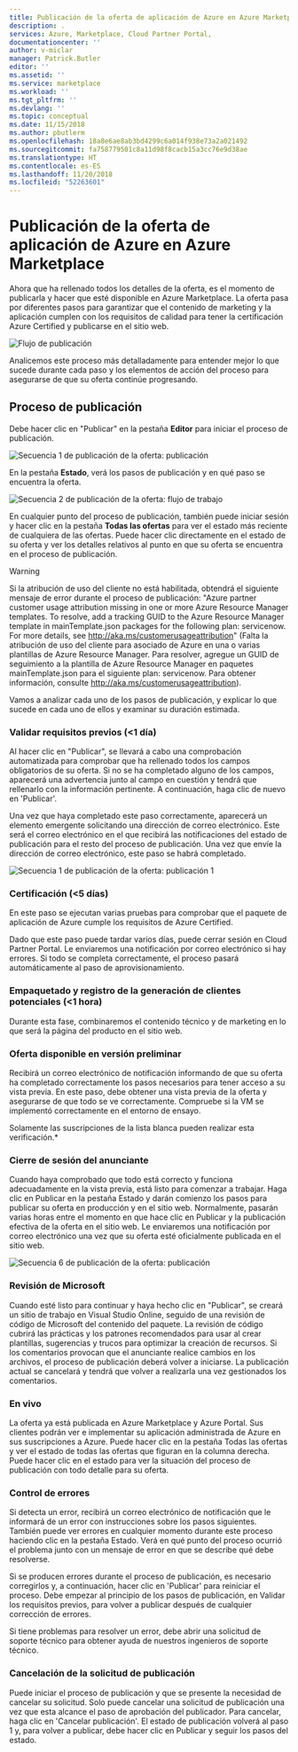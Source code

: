 ```yaml
---
title: Publicación de la oferta de aplicación de Azure en Azure Marketplace | Microsoft Docs
description: .
services: Azure, Marketplace, Cloud Partner Portal,
documentationcenter: ''
author: v-miclar
manager: Patrick.Butler
editor: ''
ms.assetid: ''
ms.service: marketplace
ms.workload: ''
ms.tgt_pltfrm: ''
ms.devlang: ''
ms.topic: conceptual
ms.date: 11/15/2018
ms.author: pbutlerm
ms.openlocfilehash: 18a8e6ae8ab3bd4299c6a014f938e73a2a021492
ms.sourcegitcommit: fa758779501c8a11d98f8cacb15a3cc76e9d38ae
ms.translationtype: HT
ms.contentlocale: es-ES
ms.lasthandoff: 11/20/2018
ms.locfileid: "52263601"
---
```

<a name="make-your-azure-application-offer-live-on-azure-marketplace"></a>Publicación de la oferta de aplicación de Azure en Azure Marketplace 
===========================================================

Ahora que ha rellenado todos los detalles de la oferta, es el momento de publicarla y hacer que esté disponible en Azure Marketplace. La oferta pasa por diferentes pasos para garantizar que el contenido de marketing y la aplicación cumplen con los requisitos de calidad para tener la certificación Azure Certified y publicarse en el sitio web.

![Flujo de publicación](./media/cloud-partner-portal-publish-managed-app/publish_flow.png)

Analicemos este proceso más detalladamente para entender mejor lo que sucede durante cada paso y los elementos de acción del proceso para asegurarse de que su oferta continúe progresando.

<a name="publishing-process"></a>Proceso de publicación 
------------------

Debe hacer clic en \"Publicar\" en la pestaña **Editor** para iniciar el proceso de publicación.

![Secuencia 1 de publicación de la oferta: publicación](./media/cloud-partner-portal-publish-managed-app/newOffer_managedApp_publish.png)

En la pestaña **Estado**, verá los pasos de publicación y en qué paso se encuentra la oferta.

![Secuencia 2 de publicación de la oferta: flujo de trabajo](./media/cloud-partner-portal-publish-managed-app/newOffer_managedApp_workflow.png)

En cualquier punto del proceso de publicación, también puede iniciar sesión y hacer clic en la pestaña **Todas las ofertas** para ver el estado más reciente de cualquiera de las ofertas. Puede hacer clic directamente en el estado de su oferta y ver los detalles relativos al punto en que su oferta se encuentra en el proceso de publicación.

> [!WARNING]
> Si la atribución de uso del cliente no está habilitada, obtendrá el siguiente mensaje de error durante el proceso de publicación: "Azure partner customer usage attribution missing in one or more Azure Resource Manager templates. To resolve, add a tracking GUID to the Azure Resource Manager template in mainTemplate.json packages for the following plan: servicenow. For more details, see http://aka.ms/customerusageattribution" (Falta la atribución de uso del cliente para asociado de Azure en una o varias plantillas de Azure Resource Manager. Para resolver, agregue un GUID de seguimiento a la plantilla de Azure Resource Manager en paquetes mainTemplate.json para el siguiente plan: servicenow. Para obtener información, consulte http://aka.ms/customerusageattribution). 

Vamos a analizar cada uno de los pasos de publicación, y explicar lo que sucede en cada uno de ellos y examinar su duración estimada.

### <a name="validate-prerequisites-1-day"></a>Validar requisitos previos (\<1 día) 

Al hacer clic en \"Publicar\", se llevará a cabo una comprobación automatizada para comprobar que ha rellenado todos los campos obligatorios de su oferta. Si no se ha completado alguno de los campos, aparecerá una advertencia junto al campo en cuestión y tendrá que rellenarlo con la información pertinente. A continuación, haga clic de nuevo en \'Publicar\'.

Una vez que haya completado este paso correctamente, aparecerá un elemento emergente solicitando una dirección de correo electrónico. Este será el correo electrónico en el que recibirá las notificaciones del estado de publicación para el resto del proceso de publicación. Una vez que envíe la dirección de correo electrónico, este paso se habrá completado.

![Secuencia 1 de publicación de la oferta: publicación 1](./media/cloud-partner-portal-publish-managed-app/newOffer_managedApp_publish1.png)

### <a name="certification-5-days"></a>Certificación (\<5 días) 

En este paso se ejecutan varias pruebas para comprobar que el paquete de aplicación de Azure cumple los requisitos de Azure Certified.

Dado que este paso puede tardar varios días, puede cerrar sesión en Cloud Partner Portal. Le enviaremos una notificación por correo electrónico si hay errores. Si todo se completa correctamente, el proceso pasará automáticamente al paso de aprovisionamiento.

### <a name="packaging-and-lead-generation-registration-1-hour"></a>Empaquetado y registro de la generación de clientes potenciales (\<1 hora) 

Durante esta fase, combinaremos el contenido técnico y de marketing en lo que será la página del producto en el sitio web.

### <a name="offer-available-in-preview"></a>Oferta disponible en versión preliminar 

Recibirá un correo electrónico de notificación informando de que su oferta ha completado correctamente los pasos necesarios para tener acceso a su vista previa. En este paso, debe obtener una vista previa de la oferta y asegurarse de que todo se ve correctamente. Compruebe si la VM se implementó correctamente en el entorno de ensayo.

Solamente las suscripciones de la lista blanca pueden realizar esta verificación.\*

### <a name="publisher-sign-out"></a>Cierre de sesión del anunciante 

Cuando haya comprobado que todo está correcto y funciona adecuadamente en la vista previa, está listo para comenzar a trabajar. Haga clic en Publicar en la pestaña Estado y darán comienzo los pasos para publicar su oferta en producción y en el sitio web. Normalmente, pasarán varias horas entre el momento en que hace clic en Publicar y la publicación efectiva de la oferta en el sitio web. Le enviaremos una notificación por correo electrónico una vez que su oferta esté oficialmente publicada en el sitio web.

![Secuencia 6 de publicación de la oferta: publicación](./media/cloud-partner-portal-publish-managed-app/newOffer_managedApp_goLive.png)

### <a name="microsoft-review"></a>Revisión de Microsoft 

Cuando esté listo para continuar y haya hecho clic en \"Publicar\", se creará un sitio de trabajo en Visual Studio Online, seguido de una revisión de código de Microsoft del contenido del paquete. La revisión de código cubrirá las prácticas y los patrones recomendados para usar al crear plantillas, sugerencias y trucos para optimizar la creación de recursos. Si los comentarios provocan que el anunciante realice cambios en los archivos, el proceso de publicación deberá volver a iniciarse. La publicación actual se cancelará y tendrá que volver a realizarla una vez gestionados los comentarios.

### <a name="live"></a>En vivo

La oferta ya está publicada en Azure Marketplace y Azure Portal. Sus clientes podrán ver e implementar su aplicación administrada de Azure en sus suscripciones a Azure. Puede hacer clic en la pestaña Todas las ofertas y ver el estado de todas las ofertas que figuran en la columna derecha. Puede hacer clic en el estado para ver la situación del proceso de publicación con todo detalle para su oferta.

### <a name="error-handling"></a>Control de errores 

Si detecta un error, recibirá un correo electrónico de notificación que le informará de un error con instrucciones sobre los pasos siguientes. También puede ver errores en cualquier momento durante este proceso haciendo clic en la pestaña Estado. Verá en qué punto del proceso ocurrió el problema junto con un mensaje de error en que se describe qué debe resolverse.

Si se producen errores durante el proceso de publicación, es necesario corregirlos y, a continuación, hacer clic en \'Publicar\' para reiniciar el proceso. Debe empezar al principio de los pasos de publicación, en Validar los requisitos previos, para volver a publicar después de cualquier corrección de errores.

Si tiene problemas para resolver un error, debe abrir una solicitud de soporte técnico para obtener ayuda de nuestros ingenieros de soporte técnico.

### <a name="canceling-the-publishing-request"></a>Cancelación de la solicitud de publicación

Puede iniciar el proceso de publicación y que se presente la necesidad de cancelar su solicitud. Solo puede cancelar una solicitud de publicación una vez que esta alcance el paso de aprobación del publicador. Para cancelar, haga clic en \'Cancelar publicación\'. El estado de publicación volverá al paso 1 y, para volver a publicar, debe hacer clic en Publicar y seguir los pasos del estado.
